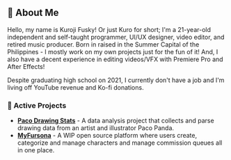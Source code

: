 ## 🦊 About Me
Hello, my name is Kuroji Fusky! Or just Kuro for short; I'm a 21-year-old independent and self-taught programmer, UI/UX designer, video editor, and retired music producer. Born in raised in the Summer Capital of the Philippines - I mostly work on my own projects just for the fun of it! And, I also have a decent experience in editing videos/VFX with Premiere Pro and After Effects!

Despite graduating high school on 2021, I currently don't have a job and I'm living off YouTube revenue and Ko-fi donations.

### 🌟 Active Projects
- **[Paco Drawing Stats][paco]** - A data analysis project that collects and parse drawing data from an artist and illustrator Paco Panda.
- **[MyFursona][mf]** - A WIP open source platform where users create, categorize and manage characters and manage commission queues all in one place.

<!--- Projects --->
[mf]: https://github.com/MyFursona-Project/MyFursona
[paco]: https://github.com/kuroji-fusky/pacopanda-drawing-stats

<!--- Socials --->
[yt]: https://www.youtube.com/@kuroji_fusky
[twt]: https://twitter.com/kuroji_fusky
